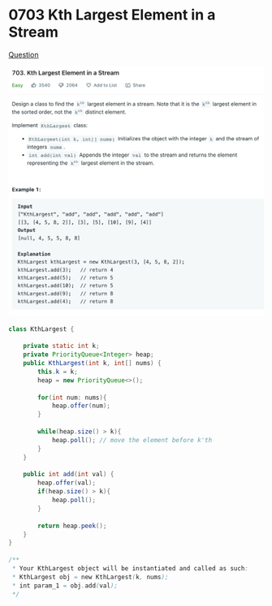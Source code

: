 # 0703 Kth Largest Element in a Stream

[Question](https://leetcode.com/problems/kth-largest-element-in-a-stream/)



![](<../.gitbook/assets/image (1) (1) (4).png>)



```java
class KthLargest {

    private static int k;
    private PriorityQueue<Integer> heap;
    public KthLargest(int k, int[] nums) {
        this.k = k;
        heap = new PriorityQueue<>();
        
        for(int num: nums){
            heap.offer(num);
        }
        
        while(heap.size() > k){
            heap.poll(); // move the element before k'th
        }
    }
    
    public int add(int val) {
        heap.offer(val);
        if(heap.size() > k){
            heap.poll();
        }
        
        return heap.peek();
    }
}

/**
 * Your KthLargest object will be instantiated and called as such:
 * KthLargest obj = new KthLargest(k, nums);
 * int param_1 = obj.add(val);
 */
```
